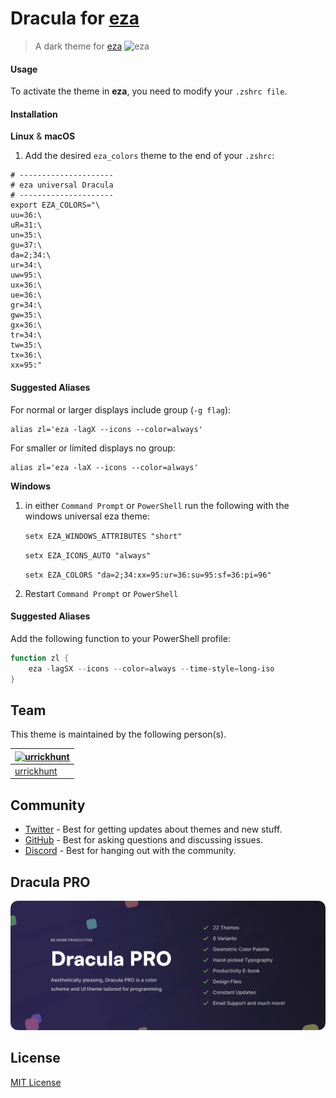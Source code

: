 # Dracula for [eza](https://github.com/eza-community/eza)

> A dark theme for [eza](https://github.com/eza-community/eza)
> <img width="1495" alt="eza" src="https://github.com/user-attachments/assets/ddc606ac-f10b-4a35-8cf8-c0ffc9035a3d">

#### Usage

To activate the theme in **eza**, you need to modify your `.zshrc file`.

#### Installation

**Linux** & **macOS**

1. Add the desired `eza_colors` theme to the end of your `.zshrc`:

```zshrc
# ---------------------
# eza universal Dracula
# ---------------------
export EZA_COLORS="\
uu=36:\
uR=31:\
un=35:\
gu=37:\
da=2;34:\
ur=34:\
uw=95:\
ux=36:\
ue=36:\
gr=34:\
gw=35:\
gx=36:\
tr=34:\
tw=35:\
tx=36:\
xx=95:"
```

#### Suggested Aliases

For normal or larger displays include group (`-g flag`):

```zshrc
alias zl='eza -lagX --icons --color=always'
```

For smaller or limited displays no group:

```zshrc
alias zl='eza -laX --icons --color=always'
```

**Windows**

1. in either `Command Prompt` or `PowerShell` run the following with the windows universal eza theme:

   `setx EZA_WINDOWS_ATTRIBUTES "short"`

   `setx EZA_ICONS_AUTO "always"`

   `setx EZA_COLORS "da=2;34:xx=95:ur=36:su=95:sf=36:pi=96"`

2. Restart `Command Prompt` or `PowerShell`

#### Suggested Aliases

Add the following function to your PowerShell profile:

```ps1
function zl {
    eza -lagSX --icons --color=always --time-style=long-iso
}
```

## Team

This theme is maintained by the following person(s).

| [![urrickhunt](https://github.com/urrickhunt.png?size=100)](https://github.com/urrickhunt) |
| ------------------------------------------------------------------------------------------ |
| [urrickhunt](https://github.com/urrickhunt)                                                |

## Community

- [Twitter](https://twitter.com/draculatheme) - Best for getting updates about themes and new stuff.
- [GitHub](https://github.com/dracula/dracula-theme/discussions) - Best for asking questions and discussing issues.
- [Discord](https://draculatheme.com/discord-invite) - Best for hanging out with the community.

## Dracula PRO

[![Dracula PRO](./.github/dracula-pro.png)](https://draculatheme.com/pro)

## License

[MIT License](./LICENSE)
